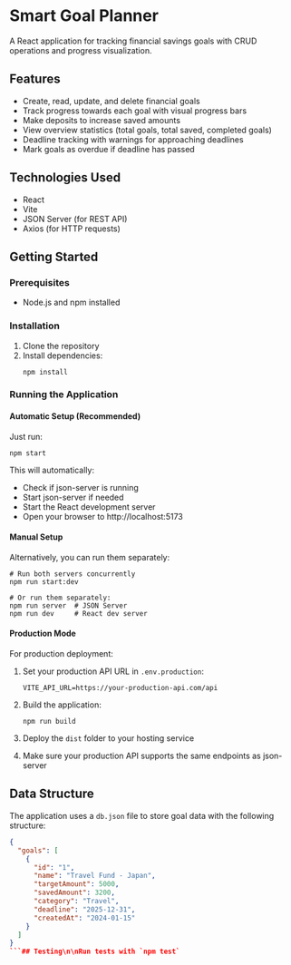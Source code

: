 # Smart Goal Planner

A React application for tracking financial savings goals with CRUD operations and progress visualization.

## Features

- Create, read, update, and delete financial goals
- Track progress towards each goal with visual progress bars
- Make deposits to increase saved amounts
- View overview statistics (total goals, total saved, completed goals)
- Deadline tracking with warnings for approaching deadlines
- Mark goals as overdue if deadline has passed

## Technologies Used

- React
- Vite
- JSON Server (for REST API)
- Axios (for HTTP requests)

## Getting Started

### Prerequisites

- Node.js and npm installed

### Installation

1. Clone the repository
2. Install dependencies:
   ```
   npm install
   ```

### Running the Application

#### Automatic Setup (Recommended)
Just run:

```
npm start
```

This will automatically:
- Check if json-server is running
- Start json-server if needed
- Start the React development server
- Open your browser to http://localhost:5173

#### Manual Setup
Alternatively, you can run them separately:

```
# Run both servers concurrently
npm run start:dev

# Or run them separately:
npm run server  # JSON Server
npm run dev     # React dev server
```

#### Production Mode
For production deployment:

1. Set your production API URL in `.env.production`:
   ```
   VITE_API_URL=https://your-production-api.com/api
   ```

2. Build the application:
   ```
   npm run build
   ```

3. Deploy the `dist` folder to your hosting service

4. Make sure your production API supports the same endpoints as json-server

## Data Structure

The application uses a `db.json` file to store goal data with the following structure:

```json
{
  "goals": [
    {
      "id": "1",
      "name": "Travel Fund - Japan",
      "targetAmount": 5000,
      "savedAmount": 3200,
      "category": "Travel",
      "deadline": "2025-12-31",
      "createdAt": "2024-01-15"
    }
  ]
}
```## Testing\n\nRun tests with `npm test`
